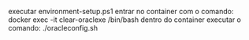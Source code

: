 executar environment-setup.ps1
entrar no container com o comando: docker exec -it clear-oraclexe /bin/bash
dentro do container executar o comando: ./oracleconfig.sh